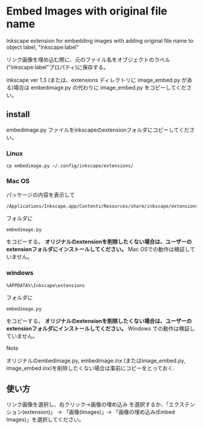 # Embed Images with original file name
Inkscape extension for embedding images with adding original file name to object label, "inkscape:label"

リンク画像を埋め込む際に、元のファイル名をオブジェクトのラベル("inkscape:label"プロパティ)に保存する。

inkscape ver 1.3 (または、extensions ディレクトリに image_embed.py がある)場合は
embedimage.py の代わりに image_embed.py をコピーしてください。

## install

embedimage.py ファイルをinkscapeのextensionフォルダにコピーしてください。

### Linux

```console
cp embedimage.py ~/.config/inkscape/extensions/
```

### Mac OS

パッケージの内容を表示して
```
/Applications/Inkscape.app/Contents/Resources/share/inkscape/extensions 
```
フォルダに 
```
embedimage.py
```
をコピーする。
**オリジナルのextensionを削除したくない場合は、ユーザーのextensionフォルダにインストールしてください。**
Mac OSでの動作は検証していません。

### windows

```
%APPDATA%\Inkscape\extensions
```
フォルダに
```
embedimage.py
```
をコピーする。
**オリジナルのextensionを削除したくない場合は、ユーザーのextensionフォルダにインストールしてください。**
Windows での動作は検証していません。


> [!NOTE]
> オリジナルのembedimage.py, embedimage.inx (またはimage_embed.py, image_embed.inx)を削除したくない場合は事前にコピーをとっておく.

## 使い方

リンク画像を選択し、右クリック->画像の埋め込み を選択するか、「エクステンション(extension)」 -> 「画像(Images)」-> 「画像の埋め込み(Embed Images)」を選択してください。



